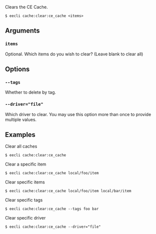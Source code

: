 Clears the CE Cache.

```
$ eecli cache:clear:ce_cache <items>
```

## Arguments

### `items`

Optional. Which items do you wish to clear? (Leave blank to clear all)

## Options

### `--tags`

Whether to delete by tag.

### `--driver="file"`

Which driver to clear. You may use this option more than once to provide multiple values.

## Examples

Clear all caches

```
$ eecli cache:clear:ce_cache
```

Clear a specific item

```
$ eecli cache:clear:ce_cache local/foo/item
```

Clear specific items

```
$ eecli cache:clear:ce_cache local/foo/item local/bar/item
```

Clear specific tags

```
$ eecli cache:clear:ce_cache --tags foo bar
```

Clear specific driver

```
$ eecli cache:clear:ce_cache --driver="file"
```